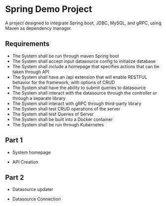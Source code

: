 # Spring Demo Project 
A project designed to integrate Spring boot, JDBC, MySQL, and gRPC, using Maven as dependency manager. 

## Requirements 
- The System shall be run through maven Spring boot 
- The System shall accept input datasource config to initialize database 
- The System shall include a homepage that specifies actions that can be taken through API 
- The System shall have an /api extension that will enable RESTFUL behavior for the framework, with options of CRUD
- The System shall have the ability to submit queries to datasource
- The System shall interact with the datasource through the controller or through a separate library
- The System shall interact with gRPC through third-party library 
- The System shall test CRUD operations of the server 
- The System shall test Queries of Server 
- The System shall be built into a Docker container
- The System shall be run through Kubernetes 

## Part 1

- System homepage 

- API Creation

## Part 2
- Datasource updater 

- Datasource Connection